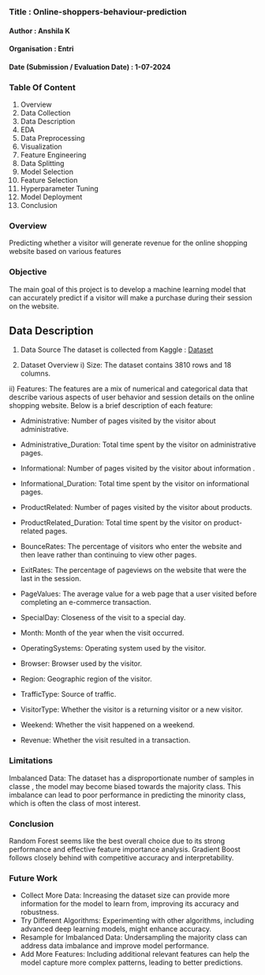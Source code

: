 ### Title : Online-shoppers-behaviour-prediction
#### Author : Anshila K
#### Organisation : Entri
#### Date (Submission / Evaluation Date) : 1-07-2024

### Table Of Content
1. Overview
2. Data Collection
3. Data Description
4. EDA
5. Data Preprocessing
6. Visualization
7. Feature Engineering
8. Data Splitting
9. Model Selection
10. Feature Selection
11. Hyperparameter Tuning
12. Model Deployment
13. Conclusion
    
### Overview
Predicting whether a visitor will generate revenue for the online shopping website based on various features

### Objective
The main goal of this project is to develop a machine learning model that can accurately predict if a visitor will make a purchase during their session on the website. 

## Data Description
1. Data Source
The dataset is collected from Kaggle : <a href="https://www.kaggle.com/datasets/imakash3011/online-shoppers-purchasing-intention-dataset">Dataset</a>

2. Dataset Overview
i) Size: The dataset contains 3810 rows and 18 columns.

ii) Features: The features are a mix of numerical and categorical data that describe various aspects of user behavior and session details on the online shopping website. Below is a brief description of each feature:

 - Administrative: Number of pages visited by the visitor about administrative.
 
 - Administrative_Duration: Total time spent by the visitor on administrative pages.
 
 - Informational: Number of pages visited by the visitor about information .
 
 - Informational_Duration: Total time spent by the visitor on informational pages.
 
 - ProductRelated: Number of pages visited by the visitor about products.
 
 - ProductRelated_Duration: Total time spent by the visitor on product-related pages.
 
 - BounceRates: The percentage of visitors who enter the website and then leave rather than continuing to view other pages.
 
 - ExitRates: The percentage of pageviews on the website that were the last in the session.
 
 - PageValues: The average value for a web page that a user visited before completing an e-commerce transaction.
 
 - SpecialDay: Closeness of the visit to a special day.
 
 - Month: Month of the year when the visit occurred.
 
 - OperatingSystems: Operating system used by the visitor.
 
 - Browser: Browser used by the visitor.
 
 - Region: Geographic region of the visitor.
 
 - TrafficType: Source of traffic.
 
 - VisitorType: Whether the visitor is a returning visitor or a new visitor.
 
 - Weekend: Whether the visit happened on a weekend.
 
 - Revenue: Whether the visit resulted in a transaction.

### Limitations
Imbalanced Data: The dataset has a disproportionate number of samples in classe , the model may become biased towards the majority class. This imbalance can lead to poor performance in predicting the minority class, which is often the class of most interest.

### Conclusion
Random Forest seems like the best overall choice due to its strong performance and effective feature importance analysis. Gradient Boost follows closely behind with competitive accuracy and interpretability.

### Future Work
-	Collect More Data: Increasing the dataset size can provide more information for the model to learn from, improving its accuracy and robustness.
-	Try Different Algorithms: Experimenting with other algorithms, including advanced deep learning models, might enhance accuracy.
- Resample for Imbalanced Data: Undersampling the majority class can address data imbalance and improve model performance.
-	Add More Features: Including additional relevant features can help the model capture more complex patterns, leading to better predictions.

